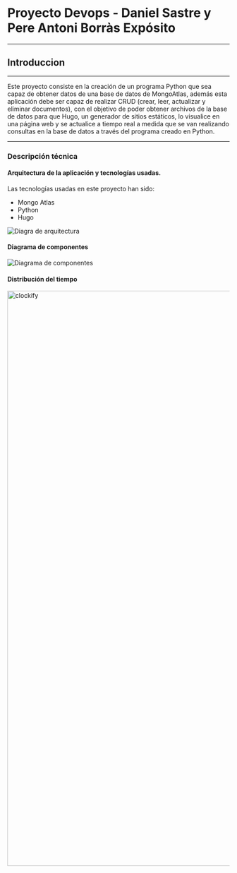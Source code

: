# Proyecto Devops - Daniel Sastre y Pere Antoni Borràs Expósito
---
## Introduccion
---

Este proyecto consiste en la creación de un programa Python que sea capaz de obtener datos de una base de datos de MongoAtlas, además esta aplicación debe ser capaz de realizar CRUD (crear, leer, actualizar y eliminar documentos), con el objetivo de poder obtener archivos de la base de datos para que Hugo, un generador de sitios estáticos, lo visualice en una página web y se actualice a tiempo real a medida que se van realizando consultas en la base de datos a través del programa creado en Python.

---

### Descripción técnica

#### Arquitectura de la aplicación y tecnologías usadas.

Las tecnologías usadas en este proyecto han sido:

- Mongo Atlas
- Python
- Hugo

![Diagra de arquitectura](https://user-images.githubusercontent.com/91556389/145817110-cb0b500e-09e2-4738-99e0-e77afcdfb94c.png)

#### Diagrama de componentes

![Diagrama de componentes](https://user-images.githubusercontent.com/91556382/145839386-8f61f0bf-95d1-4c39-bdbd-7bebb007a4c1.jpg)

#### Distribución del tiempo 

<img width="1304" alt="clockify" src="https://user-images.githubusercontent.com/91556382/145798715-9b447694-ef98-4c14-b273-646523b8d808.png">

